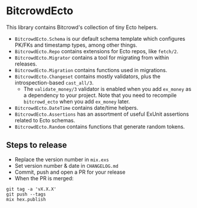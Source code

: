 <!-- SPDX-License-Identifier: Apache-2.0 -->

# BitcrowdEcto

<!-- MDOC -->

This library contains Bitcrowd's collection of tiny Ecto helpers.

* `BitcrowdEcto.Schema` is our default schema template which configures PK/FKs and timestamp types, among other things.
* `BitcrowdEcto.Repo` contains extensions for Ecto repos, like `fetch/2`.
* `BitcrowdEcto.Migrator` contains a tool for migrating from within releases.
* `BitcrowdEcto.Migration` contains functions used in migrations.
* `BitcrowdEcto.Changeset` contains mostly validators, plus the introspection-based `cast_all/3`.
  - The `validate_money/3` validator is enabled when you add `ex_money` as a dependency to your project. Note that you need to recompile `bitcrowd_ecto` when you add `ex_money` later.
* `BitcrowdEcto.DateTime` contains date/time helpers.
* `BitcrowdEcto.Assertions` has an assortment of useful ExUnit assertions related to Ecto schemas.
* `BitcrowdEcto.Random` contains functions that generate random tokens.

<!-- MDOC -->

## Steps to release

* Replace the version number in `mix.exs`
* Set version number & date in `CHANGELOG.md`
* Commit, push and open a PR for your release
* When the PR is merged:

```
git tag -a 'vX.X.X'
git push --tags
mix hex.publish
```

